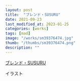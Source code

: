 ```yaml
---
layout: post
title:  "ブレンド・SUSURU"
date: 2021-09-23
last_modified_at: 2023-01-25
categories: [works]
tags: [mad]
image: "/works/sm39376474.jpg"
thumb: "/thumbs/sm39376474.png"
description: ""
---
```


<script type="application/javascript" src="https://embed.nicovideo.jp/watch/sm39376474/script?w=640&h=360"></script><noscript><a href="https://www.nicovideo.jp/watch/sm39376474">ブレンド・SUSURU</a></noscript>

イラスト